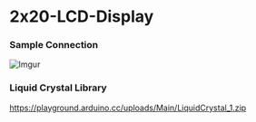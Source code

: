 # 2x20-LCD-Display

### Sample Connection
![Imgur](http://i.imgur.com/HS72W5b.jpg)

### Liquid Crystal Library
https://playground.arduino.cc/uploads/Main/LiquidCrystal_1.zip
